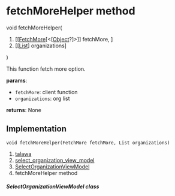 
<div>

# fetchMoreHelper method

</div>


void fetchMoreHelper(

1.  [[[FetchMore](https://pub.dev/documentation/graphql_flutter/5.2.0-beta.7/graphql_flutter/FetchMore.md)[\<[[Object](https://api.flutter.dev/flutter/dart-core/Object-class.html)?]\>]]
    fetchMore, ]
2.  [[[List](https://api.flutter.dev/flutter/dart-core/List-class.html)]
    organizations]

)



This function fetch more option.

**params**:

-   `fetchMore`: client function
-   `organizations`: org list

**returns**: None



## Implementation

``` language-dart
void fetchMoreHelper(FetchMore fetchMore, List organizations) 
```







1.  [talawa](../../index.md)
2.  [select_organization_view_model](../../view_model_pre_auth_view_models_select_organization_view_model/)
3.  [SelectOrganizationViewModel](../../view_model_pre_auth_view_models_select_organization_view_model/SelectOrganizationViewModel-class.md)
4.  fetchMoreHelper method

##### SelectOrganizationViewModel class








